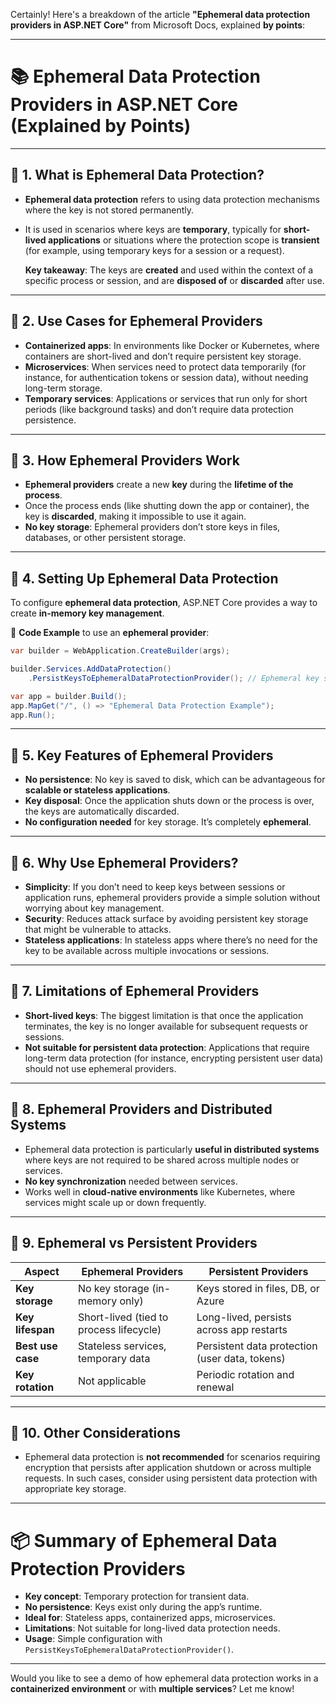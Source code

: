 Certainly! Here's a breakdown of the article **"Ephemeral data protection providers in ASP.NET Core"** from Microsoft Docs, explained **by points**:

---

# 📚 **Ephemeral Data Protection Providers in ASP.NET Core** (Explained by Points)

---

## 🔹 1. **What is Ephemeral Data Protection?**

- **Ephemeral data protection** refers to using data protection mechanisms where the key is not stored permanently.
- It is used in scenarios where keys are **temporary**, typically for **short-lived applications** or situations where the protection scope is **transient** (for example, using temporary keys for a session or a request).
  
   **Key takeaway**: The keys are **created** and used within the context of a specific process or session, and are **disposed of** or **discarded** after use.

---

## 🔹 2. **Use Cases for Ephemeral Providers**

- **Containerized apps**: In environments like Docker or Kubernetes, where containers are short-lived and don’t require persistent key storage.
- **Microservices**: When services need to protect data temporarily (for instance, for authentication tokens or session data), without needing long-term storage.
- **Temporary services**: Applications or services that run only for short periods (like background tasks) and don’t require data protection persistence.

---

## 🔹 3. **How Ephemeral Providers Work**

- **Ephemeral providers** create a new **key** during the **lifetime of the process**.
- Once the process ends (like shutting down the app or container), the key is **discarded**, making it impossible to use it again.
- **No key storage**: Ephemeral providers don’t store keys in files, databases, or other persistent storage.

---

## 🔹 4. **Setting Up Ephemeral Data Protection**

To configure **ephemeral data protection**, ASP.NET Core provides a way to create **in-memory key management**.

🔵 **Code Example** to use an **ephemeral provider**:

```csharp
var builder = WebApplication.CreateBuilder(args);

builder.Services.AddDataProtection()
    .PersistKeysToEphemeralDataProtectionProvider(); // Ephemeral key storage

var app = builder.Build();
app.MapGet("/", () => "Ephemeral Data Protection Example");
app.Run();
```

---

## 🔹 5. **Key Features of Ephemeral Providers**

- **No persistence**: No key is saved to disk, which can be advantageous for **scalable or stateless applications**.
- **Key disposal**: Once the application shuts down or the process is over, the keys are automatically discarded.
- **No configuration needed** for key storage. It’s completely **ephemeral**.

---

## 🔹 6. **Why Use Ephemeral Providers?**

- **Simplicity**: If you don’t need to keep keys between sessions or application runs, ephemeral providers provide a simple solution without worrying about key management.
- **Security**: Reduces attack surface by avoiding persistent key storage that might be vulnerable to attacks.
- **Stateless applications**: In stateless apps where there’s no need for the key to be available across multiple invocations or sessions.

---

## 🔹 7. **Limitations of Ephemeral Providers**

- **Short-lived keys**: The biggest limitation is that once the application terminates, the key is no longer available for subsequent requests or sessions.
- **Not suitable for persistent data protection**: Applications that require long-term data protection (for instance, encrypting persistent user data) should not use ephemeral providers.

---

## 🔹 8. **Ephemeral Providers and Distributed Systems**

- Ephemeral data protection is particularly **useful in distributed systems** where keys are not required to be shared across multiple nodes or services.
- **No key synchronization** needed between services.
- Works well in **cloud-native environments** like Kubernetes, where services might scale up or down frequently.

---

## 🔹 9. **Ephemeral vs Persistent Providers**

| Aspect                         | **Ephemeral Providers**               | **Persistent Providers**               |
|---------------------------------|---------------------------------------|----------------------------------------|
| **Key storage**                 | No key storage (in-memory only)       | Keys stored in files, DB, or Azure    |
| **Key lifespan**                | Short-lived (tied to process lifecycle) | Long-lived, persists across app restarts |
| **Best use case**               | Stateless services, temporary data    | Persistent data protection (user data, tokens) |
| **Key rotation**                | Not applicable                        | Periodic rotation and renewal         |

---

## 🔹 10. **Other Considerations**

- Ephemeral data protection is **not recommended** for scenarios requiring encryption that persists after application shutdown or across multiple requests. In such cases, consider using persistent data protection with appropriate key storage.
  
---

# 📦 **Summary of Ephemeral Data Protection Providers**

- **Key concept**: Temporary protection for transient data.
- **No persistence**: Keys exist only during the app’s runtime.
- **Ideal for**: Stateless apps, containerized apps, microservices.
- **Limitations**: Not suitable for long-lived data protection needs.
- **Usage**: Simple configuration with `PersistKeysToEphemeralDataProtectionProvider()`.

---

Would you like to see a demo of how ephemeral data protection works in a **containerized environment** or with **multiple services**? Let me know!
